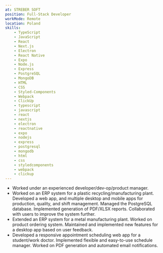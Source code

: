 ```yaml
---
at: STREBER SOFT 
position: Full-Stack Developer
workMode: Remote
location: Poland
skills:
    - TypeScript
    - JavaScript
    - React
    - Next.js
    - Electron
    - React Native
    - Expo
    - Node.js
    - Express
    - PostgreSQL
    - MongoDB
    - HTML
    - CSS
    - Styled-Components
    - Webpack
    - ClickUp
    - typescript
    - javascript
    - react
    - nextjs
    - electron
    - reactnative
    - expo
    - nodejs
    - express
    - postgresql
    - mongodb
    - html
    - css
    - styledcomponents
    - webpack
    - clickup
---
```


- Worked under an experienced developer/dev-op/product manager.
- Worked on an ERP system for a plastic recycling/manufacturing plant. Developed a web app, and multiple desktop and mobile apps for production, quality, and shift management. Managed the PostgreSQL database. Implemented generation of PDF/XLSX reports. Collaborated with users to improve the system further.
- Extended an ERP system for a metal manufacturing plant. Worked on product ordering system. Maintained and implemented new features for a desktop app based on user feedback.
- Developed a responsive appointment scheduling web app for a student/work doctor. Implemented flexible and easy-to-use schedule manager. Worked on PDF generation and automated email notifications.
